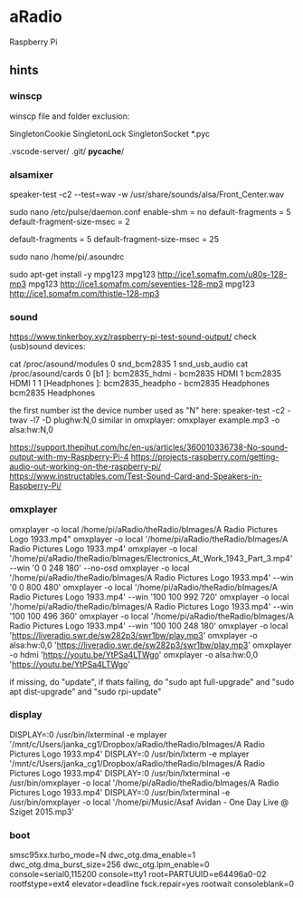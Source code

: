 # aRadio
Raspberry Pi

## hints

### winscp
winscp file and folder exclusion:

SingletonCookie
SingletonLock
SingletonSocket
*.pyc


.vscode-server/
.git/
__pycache__/

### alsamixer
speaker-test -c2 --test=wav -w /usr/share/sounds/alsa/Front_Center.wav

sudo nano /etc/pulse/daemon.conf
enable-shm = no
default-fragments = 5
default-fragment-size-msec = 2

default-fragments = 5
default-fragment-size-msec = 25


sudo nano /home/pi/.asoundrc



sudo apt-get install -y mpg123
mpg123 http://ice1.somafm.com/u80s-128-mp3
mpg123 http://ice1.somafm.com/seventies-128-mp3
mpg123 http://ice1.somafm.com/thistle-128-mp3

### sound
https://www.tinkerboy.xyz/raspberry-pi-test-sound-output/
check (usb)sound devices:

cat /proc/asound/modules
  0 snd_bcm2835
  1 snd_usb_audio
cat /proc/asound/cards
  0 [b1             ]: bcm2835_hdmi - bcm2835 HDMI 1
                      bcm2835 HDMI 1
  1 [Headphones     ]: bcm2835_headpho - bcm2835 Headphones
                      bcm2835 Headphones
  
  the first number ist the device number used as "N" here:
speaker-test -c2 -twav -l7 -D plughw:N,0
  similar in omxplayer: 
omxplayer example.mp3 -o alsa:hw:N,0

https://support.thepihut.com/hc/en-us/articles/360010336738-No-sound-output-with-my-Raspberry-Pi-4
https://projects-raspberry.com/getting-audio-out-working-on-the-raspberry-pi/
https://www.instructables.com/Test-Sound-Card-and-Speakers-in-Raspberry-Pi/


### omxplayer
omxplayer -o local /home/pi/aRadio/theRadio/bImages/A Radio Pictures Logo 1933.mp4"
omxplayer -o local '/home/pi/aRadio/theRadio/bImages/A Radio Pictures Logo 1933.mp4'
omxplayer -o local '/home/pi/aRadio/theRadio/bImages/Electronics_At_Work_1943_Part_3.mp4' --win '0 0 248 180' --no-osd
omxplayer -o local '/home/pi/aRadio/theRadio/bImages/A Radio Pictures Logo 1933.mp4' --win '0 0 800 480'
omxplayer -o local '/home/pi/aRadio/theRadio/bImages/A Radio Pictures Logo 1933.mp4' --win '100 100 992 720'
omxplayer -o local '/home/pi/aRadio/theRadio/bImages/A Radio Pictures Logo 1933.mp4' --win '100 100 496 360'
omxplayer -o local '/home/pi/aRadio/theRadio/bImages/A Radio Pictures Logo 1933.mp4' --win '100 100 248 180'
omxplayer -o local 'https://liveradio.swr.de/sw282p3/swr1bw/play.mp3'
omxplayer -o alsa:hw:0,0 'https://liveradio.swr.de/sw282p3/swr1bw/play.mp3'
omxplayer -o hdmi 'https://youtu.be/YtPSa4LTWgo'
omxplayer -o alsa:hw:0,0 'https://youtu.be/YtPSa4LTWgo'

if missing, do "update", if thats failing, do "sudo apt full-upgrade" and "sudo apt dist-upgrade" and "sudo rpi-update"

### display

 DISPLAY=:0 /usr/bin/lxterminal -e mplayer '/mnt/c/Users/janka_cg1/Dropbox/aRadio/theRadio/bImages/A Radio Pictures Logo 1933.mp4'
 DISPLAY=:0 /usr/bin/lxterm -e mplayer '/mnt/c/Users/janka_cg1/Dropbox/aRadio/theRadio/bImages/A Radio Pictures Logo 1933.mp4'
 DISPLAY=:0 /usr/bin/lxterminal -e /usr/bin/omxplayer -o local '/home/pi/aRadio/theRadio/bImages/A Radio Pictures Logo 1933.mp4'
 DISPLAY=:0 /usr/bin/lxterminal -e /usr/bin/omxplayer -o local '/home/pi/Music/Asaf Avidan - One Day Live @ Sziget 2015.mp3'

### boot
smsc95xx.turbo_mode=N dwc_otg.dma_enable=1 dwc_otg.dma_burst_size=256 dwc_otg.lpm_enable=0 console=serial0,115200 console=tty1 root=PARTUUID=e64496a0-02 rootfstype=ext4 elevator=deadline fsck.repair=yes rootwait consoleblank=0
